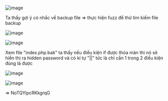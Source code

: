 ![image](https://github.com/nguyenngocdung18/RootMe/assets/134156226/76e77b3a-5029-45f9-ad7e-55032ec93af5)

Ta thấy gợi ý có nhắc về backup file => thực hiện fuzz để thử tìm kiếm file backup

![image](https://github.com/nguyenngocdung18/RootMe/assets/134156226/a8f7c32a-f0ed-4fae-8c36-b3d4e3749929)

![image](https://github.com/nguyenngocdung18/RootMe/assets/134156226/45118f80-b699-465a-b62d-de783bb19b86)

Xem file "index.php.bak" ta thấy nếu điều kiện if được thỏa mãn thì nó sẽ hiển thị ra hidden password
và có kí tự "||" tức là chỉ cần 1 trong 2 điều kiện đúng là được

![image](https://github.com/nguyenngocdung18/RootMe/assets/134156226/479f969c-6323-4afd-a5a4-b84be96bc7cc)

![image](https://github.com/nguyenngocdung18/RootMe/assets/134156226/2dfabd2a-f458-440b-a08d-49b8e8c26882)

=> NoTQYipcRKkgrqG 
